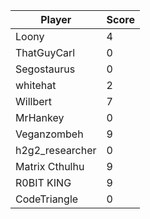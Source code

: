 | Player          | Score |
| --------------- | ----- |
| Loony           | 4     |
| ThatGuyCarl     | 0     |
| Segostaurus     | 0     |
| whitehat        | 2     |
| Willbert        | 7     |
| MrHankey        | 0     |
| Veganzombeh     | 9     |
| h2g2_researcher | 0     |
| Matrix Cthulhu  | 9     |
| R0BIT KING      | 9     |
| CodeTriangle    | 0     |